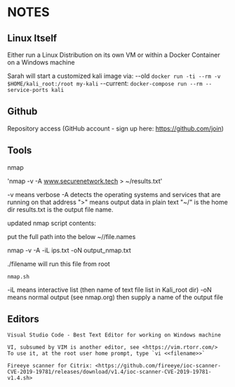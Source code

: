 # NOTES

## Linux Itself

Either run a Linux Distribution on its own VM or within a Docker Container on a Windows machine

Sarah will start a customized kali image via: 
  --old  `docker run -ti --rm -v $HOME/kali_root:/root my-kali`
  --current:  `docker-compose run --rm --service-ports kali`
      
## Github

Repository access (GitHub account - sign up here: <https://github.com/join>)

## Tools

nmap

'nmap -v -A www.securenetwork.tech > ~/results.txt'

-v means verbose
-A detects the operating systems and services that are running on that address
">" means output data in plain text
"~/" is the home dir
results.txt is the output file name.

updated nmap script contents:

put the full path into the below ~/<path>/file.names 

nmap -v -A -iL ips.txt -oN output_nmap.txt

./filename will run this file from root

`nmap.sh`

-iL means interactive list (then name of text file list in Kali_root dir)
-oN means normal output (see nmap.org) then supply a name of the output file

## Editors

    Visual Studio Code - Best Text Editor for working on Windows machine
    
    VI, subsumed by VIM is another editor, see <https://vim.rtorr.com/>
    To use it, at the root user home prompt, type `vi <<filename>>`

    Fireeye scanner for Citrix: <https://github.com/fireeye/ioc-scanner-CVE-2019-19781/releases/download/v1.4/ioc-scanner-CVE-2019-19781-v1.4.sh>
